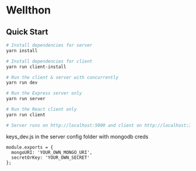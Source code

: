 # Wellthon

## Quick Start

```bash
# Install dependencies for server
yarn install

# Install dependencies for client
yarn run client-install

# Run the client & server with concurrently
yarn run dev

# Run the Express server only
yarn run server

# Run the React client only
yarn run client

# Server runs on http://localhost:5000 and client on http://localhost:3000
```
keys_dev.js in the server config folder with mongodb creds

```
module.exports = {
  mongoURI: 'YOUR_OWN_MONGO_URI',
  secretOrKey: 'YOUR_OWN_SECRET'
};
```



